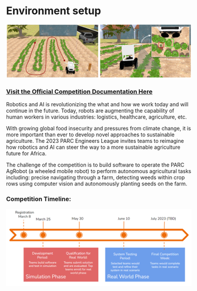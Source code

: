 # Environment setup 

<!-- ## Install GPS Sensor Plugin
`sudo apt-get install ros-noetic-hector-gazebo-plugins`

## Copy Farmland to Gazebo Models
`cp -r ~/catkin_ws/src/PARC-2023-EL/parc_robot/models/farmland ~/.gazebo/models`

## Run Tasks
Task 1
`roslaunch parc_robot parc_task1.launch`

Task 2
`roslaunch parc_robot parc_task2.launch`

Task 3
`roslaunch parc_robot parc_task3.launch` -->

![task1_world](./media/overview.PNG)


### [Visit the Official Competition Documentation Here](https://parc-robotics.github.io/documentation-2023/introduction/)

Robotics and AI is revolutionizing the what and how we work today and will continue in the future. Today, robots are augmenting the capability of human workers in various industries: logistics, healthcare, agriculture, etc.

With growing global food insecurity and pressures from climate change, it is more important than ever to develop novel approaches to sustainable agriculture. The 2023 PARC Engineers League invites teams to reimagine how robotics and AI can steer the way to a more sustainable agriculture future for Africa.

The challenge of the competition is to build software to operate the PARC AgRobot (a wheeled mobile robot) to perform autonomous agricultural tasks including: precise navigating through a farm, detecting weeds within crop rows using computer vision and autonomously planting seeds on the farm.

### Competition Timeline:

![task1_world](./media/timeline.PNG)